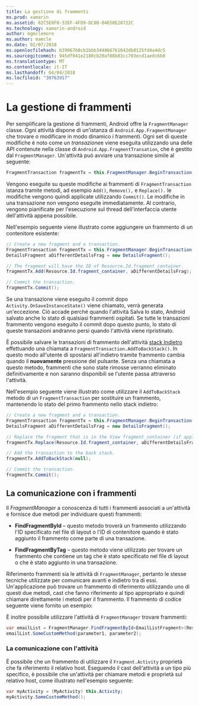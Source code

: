 ```yaml
---
title: La gestione di frammenti
ms.prod: xamarin
ms.assetid: 02C5E8F0-32EF-4FD9-DC8B-04650E20722C
ms.technology: xamarin-android
author: mgmclemore
ms.author: mamcle
ms.date: 02/07/2018
ms.openlocfilehash: b39067b0cb1bbb344866761042db0125fd4a4dc5
ms.sourcegitcommit: 945df041e2180cb20af08b83cc703ecd1aedc6b0
ms.translationtype: MT
ms.contentlocale: it-IT
ms.lasthandoff: 04/04/2018
ms.locfileid: "30763917"
---
```

# <a name="managing-fragments"></a>La gestione di frammenti

Per semplificare la gestione di frammenti, Android offre la `FragmentManager` classe. Ogni attività dispone di un'istanza di `Android.App.FragmentManager` che trovare o modificare in modo dinamico i frammenti. Ogni set di queste modifiche è noto come un *transazione*e viene eseguita utilizzando una delle API contenute nella classe di `Android.App.FragmentTransation`, che è gestito dal `FragmentManager`. Un'attività può avviare una transazione simile al seguente:

```csharp
FragmentTransaction fragmentTx = this.FragmentManager.BeginTransaction();
```

Vengono eseguite su queste modifiche ai frammenti di `FragmentTransaction` istanza tramite metodi, ad esempio `Add()`, `Remove(),` e `Replace().` le modifiche vengono quindi applicate utilizzando `Commit()`. Le modifiche in una transazione non vengono eseguite immediatamente.
Al contrario, vengono pianificate per l'esecuzione sul thread dell'interfaccia utente dell'attività appena possibile.

Nell'esempio seguente viene illustrato come aggiungere un frammento di un contenitore esistente:

```csharp
// Create a new fragment and a transaction.
FragmentTransaction fragmentTx = this.FragmentManager.BeginTransaction();
DetailsFragment aDifferentDetailsFrag = new DetailsFragment();

// The fragment will have the ID of Resource.Id.fragment_container.
fragmentTx.Add(Resource.Id.fragment_container, aDifferentDetailsFrag);

// Commit the transaction.
fragmentTx.Commit();
```

Se una transazione viene eseguito il commit dopo `Activity.OnSaveInstanceState()` viene chiamato, verrà generata un'eccezione. Ciò accade perché quando l'attività Salva lo stato, Android salvato anche lo stato di qualsiasi frammenti ospitati. Se tutte le transazioni frammento vengono eseguito il commit dopo questo punto, lo stato di queste transazioni andranno persi quando l'attività viene ripristinato.

È possibile salvare le transazioni di frammento dell'attività [stack Indietro](http://developer.android.com/guide/topics/fundamentals/tasks-and-back-stack.html) effettuando una chiamata a `FragmentTransaction.AddToBackStack()`. In questo modo all'utente di spostarsi all'indietro tramite frammento cambia quando il **nuovamente** pressione del pulsante. Senza una chiamata a questo metodo, frammenti che sono state rimosse verranno eliminato definitivamente e non saranno disponibili se l'utente passa attraverso l'attività.

Nell'esempio seguente viene illustrato come utilizzare il `AddToBackStack` metodo di un `FragmentTransaction` per sostituire un frammento, mantenendo lo stato del primo frammento nello stack indietro:

```csharp
// Create a new fragment and a transaction.
FragmentTransaction fragmentTx = this.FragmentManager.BeginTransaction();
DetailsFragment aDifferentDetailsFrag = new DetailsFragment();

// Replace the fragment that is in the View fragment_container (if applicable).
fragmentTx.Replace(Resource.Id.fragment_container, aDifferentDetailsFrag);

// Add the transaction to the back stack.
fragmentTx.AddToBackStack(null);

// Commit the transaction.
fragmentTx.Commit();
```


## <a name="communicating-with-fragments"></a>La comunicazione con i frammenti

Il *FragmentManager* a conoscenza di tutti i frammenti associati a un'attività e fornisce due metodi per individuare questi frammenti:

-   **FindFragmentById** &ndash; questo metodo troverà un frammento utilizzando l'ID specificato nel file di layout o l'ID di contenitore quando è stato aggiunto il frammento come parte di una transazione.

-   **FindFragmentByTag** &ndash; questo metodo viene utilizzato per trovare un frammento che contiene un tag che è stato specificato nel file di layout o che è stato aggiunto in una transazione.

Riferimento frammenti sia le attività di `FragmentManager`, pertanto le stesse tecniche utilizzate per comunicare avanti e indietro tra di essi. Un'applicazione può trovare un frammento di riferimento utilizzando uno di questi due metodi, cast che fanno riferimento al tipo appropriato e quindi chiamare direttamente i metodi per il frammento. Il frammento di codice seguente viene fornito un esempio:

È inoltre possibile utilizzare l'attività di `FragmentManager` trovare frammenti:

```csharp
var emailList = FragmentManager.FindFragmentById<EmailListFragment>(Resource.Id.email_list_fragment);
emailList.SomeCustomMethod(parameter1, parameter2);
```


### <a name="communicating-with-the-activity"></a>La comunicazione con l'attività

È possibile che un frammento di utilizzare il `Fragment.Activity` proprietà che fa riferimento il relativo host. Eseguendo il cast dell'attività a un tipo più specifico, è possibile che un'attività per chiamare metodi e proprietà sul relativo host, come illustrato nell'esempio seguente:

```csharp
var myActivity = (MyActivity) this.Activity;
myActivity.SomeCustomMethod();
```

